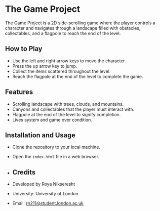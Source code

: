 # The Game Project

The Game Project is a 2D side-scrolling game where the player controls a character and navigates through a landscape filled with obstacles, collectables, and a flagpole to reach the end of the level.

## How to Play

- Use the left and right arrow keys to move the character.
- Press the up arrow key to jump.
- Collect the items scattered throughout the level.
- Reach the flagpole at the end of the level to complete the game.

## Features

- Scrolling landscape with trees, clouds, and mountains.
- Canyons and collectables that the player must interact with.
- Flagpole at the end of the level to signify completion.
- Lives system and game over condition.

## Installation and Usage

- Clone the repository to your local machine.
- Open the `index.html` file in a web browser.

- ## Credits

- Developed by Roya Nikseresht
- University: University of London
- Email: rn211@student.london.ac.uk
